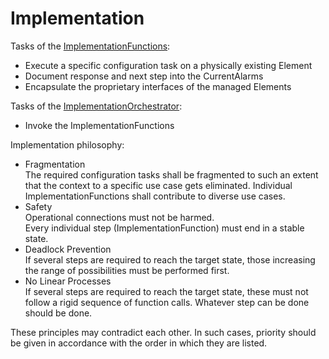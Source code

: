 # Implementation  

Tasks of the [ImplementationFunctions](./ImplementationFunctions.md):  
- Execute a specific configuration task on a physically existing Element  
- Document response and next step into the CurrentAlarms  
- Encapsulate the proprietary interfaces of the managed Elements  

Tasks of the [ImplementationOrchestrator](./ImplementationOrchestrator.md):  
- Invoke the ImplementationFunctions  

Implementation philosophy:  
- Fragmentation  
  The required configuration tasks shall be fragmented to such an extent that the context to a specific use case gets eliminated. Individual ImplementationFunctions shall contribute to diverse use cases.  
- Safety  
  Operational connections must not be harmed.  
  Every individual step (ImplementationFunction) must end in a stable state.  
- Deadlock Prevention  
  If several steps are required to reach the target state, those increasing the range of possibilities must be performed first.  
- No Linear Processes  
  If several steps are required to reach the target state, these must not follow a rigid sequence of function calls. Whatever step can be done should be done.  

These principles may contradict each other. In such cases, priority should be given in accordance with the order in which they are listed.  
